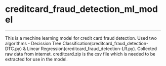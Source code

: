 # creditcard_fraud_detection_ml_model
---
This is a mechine learning model for credit card fraud detection.
Used two algorithms - Decission Tree Classification(creditcard_fraud_detection-DTC.py) & Linear Regression(creditcard_fraud_detection-LR.py).
Collected raw data from internet.
creditcard.zip is the csv file which is needed to be extracted for use in the model.

